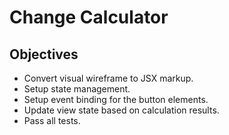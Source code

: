 # Change Calculator

## Objectives

- Convert visual wireframe to JSX markup.
- Setup state management.
- Setup event binding for the button elements.
- Update view state based on calculation results.
- Pass all tests.